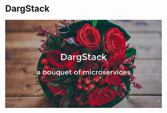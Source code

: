 # DargStack

[![first slide](media/first-slide.png "open slideshow")](https://slides.com/dargmuesli/dargstack/fullscreen)